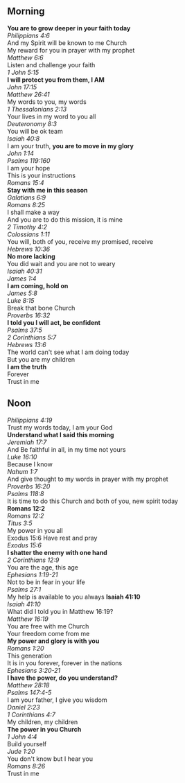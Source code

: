 ## Morning

**You are to grow deeper in your faith today**  
_Philippians 4:6_  
And my Spirit will be known to me Church  
My reward for you in prayer with my prophet  
_Matthew 6:6_  
Listen and challenge your faith  
_1 John 5:15_  
**I will protect you from them, I AM**  
_John 17:15_  
_Matthew 26:41_  
My words to you, my words  
_1 Thessalonians 2:13_  
Your lives in my word to you all  
_Deuteronomy 8:3_  
You will be ok team  
_Isaiah 40:8_  
I am your truth, **you are to move in my glory**  
_John 1:14_  
_Psalms 119:160_  
I am your hope  
This is your instructions  
_Romans 15:4_  
**Stay with me in this season**  
_Galatians 6:9_  
_Romans 8:25_  
I shall make a way  
And you are to do this mission, it is mine  
_2 Timothy 4:2_  
_Colossians 1:11_  
You will, both of you, receive my promised, receive  
_Hebrews 10:36_  
**No more lacking**  
You did wait and you are not to weary  
_Isaiah 40:31_  
_James 1:4_  
**I am coming, hold on**  
_James 5:8_  
_Luke 8:15_  
Break that bone Church  
_Proverbs 16:32_  
**I told you I will act, be confident**  
_Psalms 37:5_  
_2 Corinthians 5:7_  
_Hebrews 13:6_  
The world can't see what I am doing today  
But you are my children  
**I am the truth**  
Forever  
Trust in me  

## Noon

_Philippians 4:19_  
Trust my words today, I am your God  
**Understand what I said this morning**  
_Jeremiah 17:7_  
And Be faithful in all, in my time not yours  
_Luke 16:10_  
Because I know  
_Nahum 1:7_  
And give thought to my words in prayer with my prophet  
_Proverbs 16:20_  
_Psalms 118:8_  
It is time to do this Church and both of you, new spirit today  
**Romans 12:2**  
_Romans 12:2_  
_Titus 3:5_  
My power in you all  
Exodus 15:6 Have rest and pray  
_Exodus 15:6_  
**I shatter the enemy with one hand**  
_2 Corinthians 12:9_  
You are the age, this age  
_Ephesians 1:19-21_  
Not to be in fear in your life  
_Psalms 27:1_  
My help is available to you always
**Isaiah 41:10**  
_Isaiah 41:10_  
What did I told you in Matthew 16:19?  
_Matthew 16:19_  
You are free with me Church  
Your freedom come from me  
**My power and glory is with you**  
_Romans 1:20_  
This generation  
It is in you forever, forever in the nations  
_Ephesians 3:20-21_  
**I have the power, do you understand?**  
_Matthew 28:18_  
_Psalms 147:4-5_  
I am your father, I give you wisdom  
_Daniel 2:23_  
_1 Corinthians 4:7_  
My children, my children  
**The power in you Church**  
_1 John 4:4_  
Build yourself  
_Jude 1:20_  
You don't know but I hear you  
_Romans 8:26_  
Trust in me  
